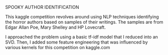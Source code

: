 SPOOKY AUTHOR IDENTIFICATION

This kaggle competition revolves around using NLP techniques identifying the horror authors based on samples of their writings. The samples are from Edgar Allan Poe, Mary Shelley and HP Lovecraft.

I approached the problem using a basic tf-idf model that I reduced into an SVD. Then, I added some feature engineering that was influenced by various kernels for this competition on kaggle.com